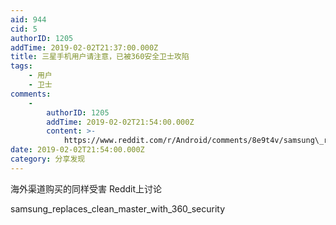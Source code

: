 ```yaml
---
aid: 944
cid: 5
authorID: 1205
addTime: 2019-02-02T21:37:00.000Z
title: 三星手机用户请注意，已被360安全卫士攻陷
tags:
    - 用户
    - 卫士
comments:
    -
        authorID: 1205
        addTime: 2019-02-02T21:54:00.000Z
        content: >-
            https://www.reddit.com/r/Android/comments/8e9t4v/samsung\_replaces\_clean\_master\_with\_360\_security/
date: 2019-02-02T21:54:00.000Z
category: 分享发现
---
```


海外渠道购买的同样受害 Reddit上讨论

samsung\_replaces\_clean\_master\_with\_360\_security

